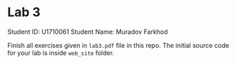 # Lab 3

Student ID: U1710061
Student Name: Muradov Farkhod

Finish all exercises given in `lab3.pdf` file in this repo. The initial source code for your lab is inside `web_site` folder.
